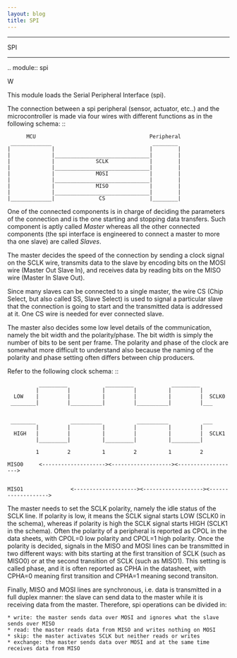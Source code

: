 ```yaml
---
layout: blog
title: SPI
---
```

***
SPI
***
.. module:: spi

W

This module loads the Serial Peripheral Interface (spi).

The connection between a spi peripheral (sensor, actuator, etc..) and the microcontroller is made
via  four wires with different functions as in the following schema: ::

          MCU                                    Peripheral
     _____________                                ________
    |             |                              |        |
    |             |______________________________|        |
    |             |             SCLK             |        |
    |             |______________________________|        |
    |             |             MOSI             |        |
    |             |______________________________|        |
    |             |             MISO             |        |
    |             |______________________________|        |
    |_____________|              CS              |________|
     

One of the connected components is in charge of deciding the parameters of the connection and is the one starting
and stopping data transfers. Such component is aptly called *Master* whereas all the other connected components (the spi interface 
is engineered to connect a master to more tha one slave) are called *Slaves*.

The master decides the speed of the connection by sending a clock signal on the SCLK wire, transmits data to the slave
by encoding bits on the MOSI wire (Master Out Slave In), and receives data by reading bits on the MISO wire (Master In Slave Out).

Since many slaves can be connected to a single master, the wire CS (Chip Select, but also called SS, Slave Select) is used
to signal a particular slave that the connection is going to start and the transmitted data is addressed at it. One CS wire is needed
for ever connected slave.

The master also decides some low level details of the communication, namely the bit width and the polarity/phase.
The bit width is simply the number of bits to be sent per frame. The polarity and phase of the clock are somewhat more
difficult to understand also because the naming of the polarity and phase setting often differs between chip producers.

Refer to the following clock schema: ::

              _________            _________            _________
             |         |          |         |          |         |
      LOW    |         |          |         |          |         |  SCLK0
     ________|         |__________|         |__________|         |___

    
     ________           __________           __________           ___
             |         |          |         |          |         |
      HIGH   |         |          |         |          |         |  SCLK1
             |_________|          |_________|          |_________|
  
             1         2          1         2          1         2  

    MISO0     <--------------------><-------------------><------------------->

    
    MISO1               <--------------------><-------------------><------------------->

The master needs to set the SCLK polarity, namely the idle status of the SCLK line. If polarity is low,
it means the SCLK signal starts LOW (SCLK0 in the schema), whereas if polarity is high the SCLK signal starts
HIGH (SCLK1 in the schema). Often the polarity of a peripheral is reported as CPOL in the data sheets, with CPOL=0 low polarity
and CPOL=1 high polarity.
Once the polarity is decided, signals in the MISO and MOSI lines can be transmitted in two different ways: with bits
starting at the first transition of SCLK (such as MISO0) or at the second transition of SCLK (such as MISO1). This setting is called phase,
and it is often reported as CPHA in the datasheet, with CPHA=0 meaning first transition and CPHA=1 meaning second transiton.

Finally, MISO and MOSI lines are synchronous, i.e. data is transmitted in a full duplex manner: the slave can send data
to the master while it is receiving data from the master. Therefore, spi operations can be divided in:

    * write: the master sends data over MOSI and ignores what the slave sends over MISO
    * read: the master reads data from MISO and writes nothing on MOSI
    * skip: the master activates SCLK but neither reads or writes
    * exchange: the master sends data over MOSI and at the same time receives data from MISO
